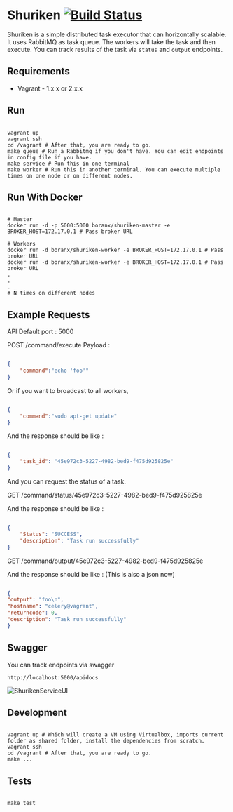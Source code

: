# Shuriken [![Build Status](https://travis-ci.org/boranx/shuriken.svg?branch=master)](https://travis-ci.org/boranx/shuriken)

Shuriken is a simple distributed task executor that can horizontally scalable. It uses RabbitMQ as task queue. The workers will take the task and then execute. You can track results of the task via ```status``` and ```output``` endpoints.

## Requirements

* Vagrant - 1.x.x or 2.x.x

## Run

```shell

vagrant up
vagrant ssh
cd /vagrant # After that, you are ready to go.
make queue # Run a Rabbitmq if you don't have. You can edit endpoints in config file if you have.
make service # Run this in one terminal
make worker # Run this in another terminal. You can execute multiple times on one node or on different nodes.

```

## Run With Docker

```shell

# Master
docker run -d -p 5000:5000 boranx/shuriken-master -e BROKER_HOST=172.17.0.1 # Pass broker URL

# Workers
docker run -d boranx/shuriken-worker -e BROKER_HOST=172.17.0.1 # Pass broker URL
docker run -d boranx/shuriken-worker -e BROKER_HOST=172.17.0.1 # Pass broker URL
.
.
.
# N times on different nodes

```

## Example Requests

API Default port : 5000

POST /command/execute
Payload :

```json

{
    "command":"echo 'foo'"
}

```

Or if you want to broadcast to all workers,

```json

{
    "command":"sudo apt-get update"
}

```

And the response should be like :

```json

{
    "task_id": "45e972c3-5227-4982-bed9-f475d925825e"
}

```

And you can request the status of a task.

GET /command/status/45e972c3-5227-4982-bed9-f475d925825e

And the response should be like :

```json

{
    "Status": "SUCCESS",
    "description": "Task run successfully"
}

```

GET /command/output/45e972c3-5227-4982-bed9-f475d925825e

And the response should be like : (This is also a json now)

```json

{
"output": "foo\n",
"hostname": "celery@vagrant",
"returncode": 0,
"description": "Task run successfully"
}

```

## Swagger

You can track endpoints via swagger

```http://localhost:5000/apidocs```

![ShurikenServiceUI](./.github/swagger.png)

## Development

```shell

vagrant up # Which will create a VM using Virtualbox, imports current folder as shared folder, install the dependencies from scratch.
vagrant ssh
cd /vagrant # After that, you are ready to go.
make ...

```

## Tests

```shell

make test

```
